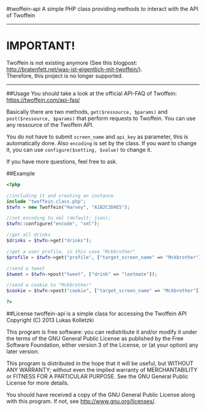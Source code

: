 #twoffein-api
A simple PHP class providing methods to interact with the API of Twoffein

---

# IMPORTANT!
Twoffein is not existing anymore (See this blogpost: http://bratenfett.net/was-ist-eigentlich-mit-twoffein/).  
Therefore, this project is no longer supported.

---

##Usage
You should take a look at the official API-FAQ of Twoffein: https://twoffein.com/api-faq/

Basically there are two methods, `get($ressource, $params)` and `post($ressource, $params)` that perform requests to Twoffein.
You can use any ressource of the Twoffein API.

You do not have to submit `screen_name` and `api_key` as parameter, this is automatically done. Also `encoding` is set by the class. If you want to change it, you can use `configure($setting, $value)` to change it.

If you have more questions, feel free to ask.

##Example
```php
<?php

//including it and creating an instance
include "twoffein.class.php";
$twfn = new Twoffein("Harvey", "A1B2C3D4E5");

//set encoding to xml (default: json);
$twfn::configure("encode", "xml");

//get all drinks
$drinks = $twfn->get("drinks");

//get a user profile, in this case "Mckbrother"
$profile = $twfn->get("profile", ["target_screen_name" => "Mckbrother"]);

//send a tweet
$tweet = $twfn->post("tweet", ["drink" => "leetmate"]);

//send a cookie to "Mckbrother"
$cookie = $twfn->post("cookie", ["target_screen_name" => "Mckbrother"]);

?>
```

##License
twoffein-api is a simple class for accessing the Twoffein API
Copyright (C) 2013 Lukas Kolletzki

This program is free software: you can redistribute it and/or modify
it under the terms of the GNU General Public License as published by
the Free Software Foundation, either version 3 of the License, or
(at your option) any later version.

This program is distributed in the hope that it will be useful,
but WITHOUT ANY WARRANTY; without even the implied warranty of
MERCHANTABILITY or FITNESS FOR A PARTICULAR PURPOSE.  See the
GNU General Public License for more details.

You should have received a copy of the GNU General Public License
along with this program.  If not, see http://www.gnu.org/licenses/.
